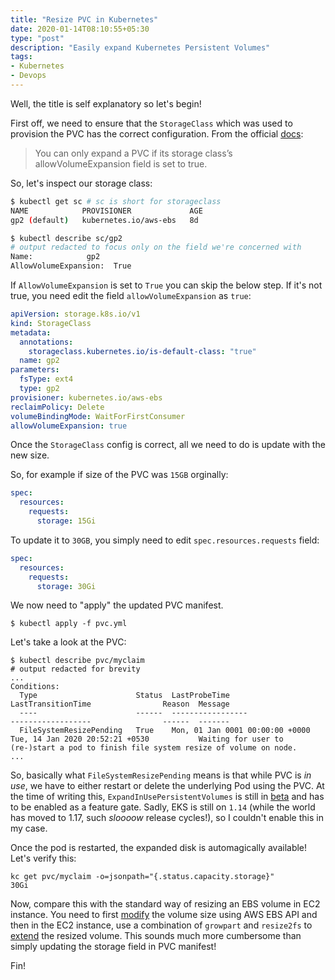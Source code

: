 ```yaml
---
title: "Resize PVC in Kubernetes"
date: 2020-01-14T08:10:55+05:30
type: "post"
description: "Easily expand Kubernetes Persistent Volumes"
tags:
- Kubernetes
- Devops
---
```


Well, the title is self explanatory so let's begin!

First off, we need to ensure that the `StorageClass` which was used to provision the PVC has the correct configuration. From the official [docs](https://kubernetes.io/docs/concepts/storage/persistent-volumes/):

> You can only expand a PVC if its storage class’s allowVolumeExpansion field is set to true.

So, let's inspect our storage class:

```sh
$ kubectl get sc # sc is short for storageclass
NAME            PROVISIONER             AGE
gp2 (default)   kubernetes.io/aws-ebs   8d

$ kubectl describe sc/gp2
# output redacted to focus only on the field we're concerned with
Name:            gp2
AllowVolumeExpansion:  True
```

If `AllowVolumeExpansion` is set to `True` you can skip the below step. If it's not true, you need edit the field `allowVolumeExpansion` as `true`:

```yml
apiVersion: storage.k8s.io/v1
kind: StorageClass
metadata:
  annotations:
    storageclass.kubernetes.io/is-default-class: "true"
  name: gp2
parameters:
  fsType: ext4
  type: gp2
provisioner: kubernetes.io/aws-ebs
reclaimPolicy: Delete
volumeBindingMode: WaitForFirstConsumer
allowVolumeExpansion: true
```

Once the `StorageClass` config is correct, all we need to do is update with the new size. 

So, for example if size of the PVC was `15GB` orginally:

```yml
spec:
  resources:
    requests:
      storage: 15Gi
```

To update it to `30GB`, you  simply need to edit `spec.resources.requests` field:

```yml
spec:
  resources:
    requests:
      storage: 30Gi
```

We now need to "apply" the updated PVC manifest.

```shell
$ kubectl apply -f pvc.yml
```

Let's take a look at the PVC:

```shell
$ kubectl describe pvc/myclaim
# output redacted for brevity
...
Conditions:
  Type                      Status  LastProbeTime                     LastTransitionTime                Reason  Message
  ----                      ------  -----------------                 ------------------                ------  -------
  FileSystemResizePending   True    Mon, 01 Jan 0001 00:00:00 +0000   Tue, 14 Jan 2020 20:52:21 +0530           Waiting for user to (re-)start a pod to finish file system resize of volume on node.
...
```

So, basically what `FileSystemResizePending` means is that while PVC is _in use_, we have to either restart or delete the underlying Pod using the PVC. At the time of writing this, `ExpandInUsePersistentVolumes` is still in [beta](https://kubernetes.io/docs/concepts/storage/persistent-volumes/#resizing-an-in-use-persistentvolumeclaim) and has to be enabled as a feature gate. Sadly, EKS is still on `1.14` (while the world has moved to 1.17, such _sloooow_ release cycles!), so I couldn't enable this in my case.

Once the pod is restarted, the expanded disk is automagically available! Let's verify this:

```
kc get pvc/myclaim -o=jsonpath="{.status.capacity.storage}"
30Gi
```

Now, compare this with the standard way of resizing an EBS volume in EC2 instance. You need to first [modify](https://docs.aws.amazon.com/AWSEC2/latest/UserGuide/requesting-ebs-volume-modifications.html#modify-ebs-volume-cli) the volume size using AWS EBS API and then in the EC2 instance, use a combination of `growpart` and `resize2fs` to [extend](https://docs.aws.amazon.com/AWSEC2/latest/UserGuide/recognize-expanded-volume-linux.html) the resized volume. This sounds much more cumbersome than simply updating the storage field in PVC manifest!

Fin!